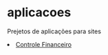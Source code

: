 # aplicacoes
 Prejetos de aplicações para sites


 <li><a href="https://renan-limas.github.io/aplicacoes/controlefinancas">Controle Financeiro</a></li>
